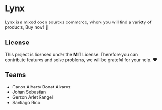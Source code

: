 # Lynx

Lynx is a mixed open sources commerce, where you will find a variety of products, Buy now! 🌼

## License

This project is licensed under the **MIT** License. Therefore you can contribute features and solve problems, we will be grateful for your help. ❤

## Teams

- Carlos Alberto Bonet Alvarez
- Johan Sebastian
- Gerzon Arlet Rangel
- Santiago Rico
